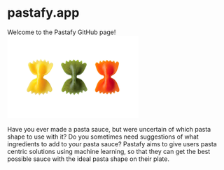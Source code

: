 # pastafy.app

Welcome to the Pastafy GitHub page! <br>
<img src ="src/Front/Farfalle_tricolore.png" width=300>


Have you ever made a pasta sauce, but were uncertain of which pasta shape to use with it? Do you sometimes need suggestions of what ingredients to add to your pasta sauce? Pastafy aims to give users pasta centric solutions using machine learning, so that they can get the best possible sauce with the ideal pasta shape on their plate. 

